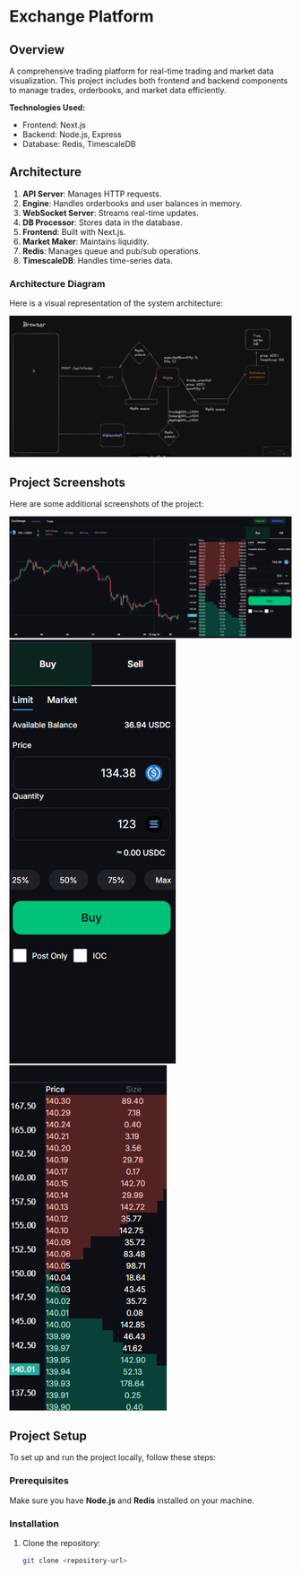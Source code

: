 # Exchange Platform

## Overview

A comprehensive trading platform for real-time trading and market data visualization. This project includes both frontend and backend components to manage trades, orderbooks, and market data efficiently.

**Technologies Used:**
- Frontend: Next.js
- Backend: Node.js, Express
- Database: Redis, TimescaleDB


## Architecture

1. **API Server**: Manages HTTP requests.
2. **Engine**: Handles orderbooks and user balances in memory.
3. **WebSocket Server**: Streams real-time updates.
4. **DB Processor**: Stores data in the database.
5. **Frontend**: Built with Next.js.
6. **Market Maker**: Maintains liquidity.
7. **Redis**: Manages queue and pub/sub operations.
8. **TimescaleDB**: Handles time-series data.

### Architecture Diagram

Here is a visual representation of the system architecture:

![System Architecture](demo/image4.png)

## Project Screenshots

Here are some additional screenshots of the project:

![Screenshot 1](demo/image1.png)
![Screenshot 2](demo/image2.png)
![Screenshot 3](demo/image3.png)

## Project Setup

To set up and run the project locally, follow these steps:

### Prerequisites

Make sure you have **Node.js** and **Redis** installed on your machine.

### Installation

1. Clone the repository:
   ```bash
   git clone <repository-url>

